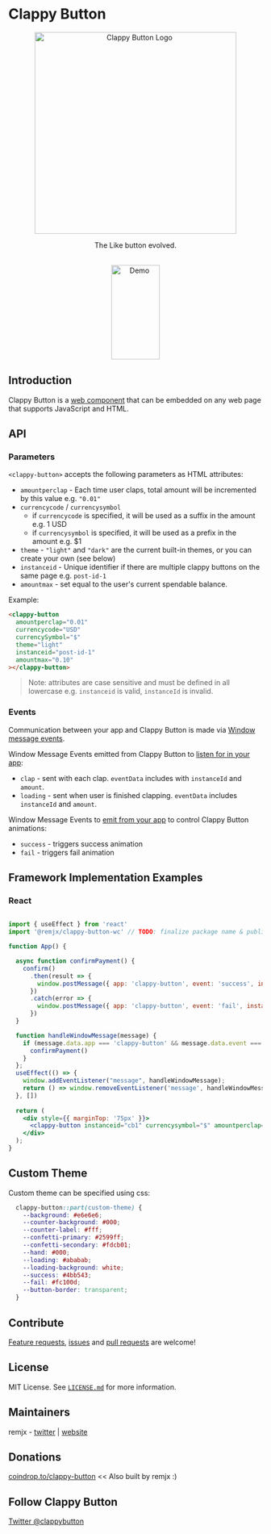 # Clappy Button
<a name="readme-top"></a>

<div align="center">
  <img src="https://clappy-button-web-component.s3.amazonaws.com/github-readme-images/logo-1189px-322px-v1.png" alt="Clappy Button Logo" width="400"></img>
  <p align="center">
    The Like button evolved.
  </p>
  <br />
  <img src="https://clappy-button-web-component.s3.amazonaws.com/github-readme-images/light-mode-1-x-10-cent-demo.gif" alt="Demo" width="96" height="187"></img>
  <!-- <br /> -->
  <!-- <a href="https://github.com/github_username/repo_name">🔗 Interactive Demo</a> -->
</div>

## Introduction

Clappy Button is a [web component](https://developer.mozilla.org/en-US/docs/Web/Web_Components) that can be embedded on any web page that supports JavaScript and HTML.


## API

### Parameters

`<clappy-button>` accepts the following parameters as HTML attributes:

- `amountperclap` - Each time user claps, total amount will be incremented by this value e.g. `"0.01"`
- `currencycode` / `currencysymbol`
  - if `currencycode` is specified, it will be used as a suffix in the amount e.g. 1 USD
  - if `currencysymbol` is specified, it will be used as a prefix in the amount e.g. $1
- `theme` - `"light"` and `"dark"` are the current built-in themes, or you can create your own (see below)
- `instanceid` - Unique identifier if there are multiple clappy buttons on the same page e.g. `post-id-1`
- `amountmax` - set equal to the user's current spendable balance.

Example:

```html
<clappy-button
  amountperclap="0.01"
  currencycode="USD"
  currencySymbol="$"
  theme="light"
  instanceid="post-id-1"
  amountmax="0.10"
></clappy-button>
```

> Note: attributes are case sensitive and must be defined in all lowercase e.g. `instanceid` is valid, `instanceId` is invalid.

### Events

Communication between your app and Clappy Button is made via [Window message events](https://developer.mozilla.org/en-US/docs/Web/API/Window/message_event).

Window Message Events emitted from Clappy Button to [listen for in your app](https://developer.mozilla.org/en-US/docs/Web/API/Window/message_event):
  - `clap` - sent with each clap. `eventData` includes with `instanceId` and `amount`. 
  - `loading` - sent when user is finished clapping. `eventData` includes `instanceId` and `amount`.

Window Message Events to [emit from your app](https://developer.mozilla.org/en-US/docs/Web/API/Window/postMessage) to control Clappy Button animations:
  - `success` - triggers success animation
  - `fail` - triggers fail animation

## Framework Implementation Examples

### React

```jsx

import { useEffect } from 'react'
import '@remjx/clappy-button-wc' // TODO: finalize package name & publish

function App() {

  async function confirmPayment() {
    confirm()
      .then(result => {
        window.postMessage({ app: 'clappy-button', event: 'success', instanceId: 'cb1' })
      })
      .catch(error => {
        window.postMessage({ app: 'clappy-button', event: 'fail', instanceId: 'cb1' })
      })
  }

  function handleWindowMessage(message) {
    if (message.data.app === 'clappy-button' && message.data.event === 'loading' && message.data.instanceId === 'cb1') {
      confirmPayment()
    }
  };
  useEffect(() => {
    window.addEventListener("message", handleWindowMessage);
    return () => window.removeEventListener('message', handleWindowMessage);
  }, [])
  
  return (
    <div style={{ marginTop: '75px' }}>
      <clappy-button instanceid="cb1" currencysymbol="$" amountperclap="0.01"></clappy-button>
    </div>
  );
}

```

## Custom Theme

Custom theme can be specified using css:

```css
  clappy-button::part(custom-theme) {
    --background: #e6e6e6;
    --counter-background: #000;
    --counter-label: #fff;
    --confetti-primary: #2599ff;
    --confetti-secondary: #fdcb01;
    --hand: #000;
    --loading: #ababab;
    --loading-background: white;
    --success: #4bb543;
    --fail: #fc100d;
    --button-border: transparent;
  }
```

## Contribute

[Feature requests](https://github.com/remjx/clappy-button-web-component/issues/new), [issues](https://github.com/remjx/clappy-button-web-component/issues) and [pull requests](https://github.com/remjx/clappy-button-web-component/pulls) are welcome!


## License

MIT License. See [`LICENSE.md`](https://github.com/remjx/clappy-button-web-component/blob/main/LICENSE.md) for more information.

## Maintainers

remjx - [twitter](https://twitter.com/remjxd) | [website](https://remjx.com)

## Donations

[coindrop.to/clappy-button](https://coindrop.to/clappy-button) << Also built by remjx :)

## Follow Clappy Button

[Twitter @clappybutton](https://twitter.com/clappybutton)